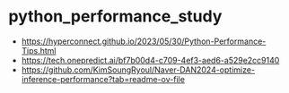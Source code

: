 # python_performance_study

- https://hyperconnect.github.io/2023/05/30/Python-Performance-Tips.html
- https://tech.onepredict.ai/bf7b00d4-c709-4ef3-aed6-a529e2cc9140
- https://github.com/KimSoungRyoul/Naver-DAN2024-optimize-inference-performance?tab=readme-ov-file
